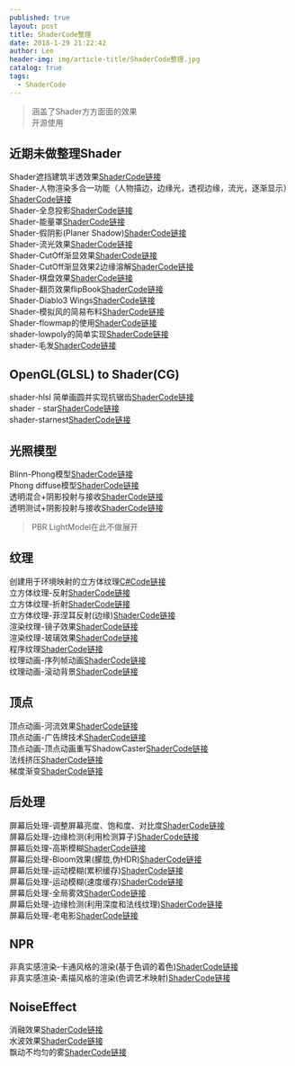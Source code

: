```yaml
---
published: true
layout: post
title: ShaderCode整理
date: 2018-1-29 21:22:42
author: Leo
header-img: img/article-title/ShaderCode整理.jpg
catalog: true
tags:
  - ShaderCode
---
```

> 涵盖了Shader方方面面的效果<br>
> 开源使用<br>

## 近期未做整理Shader

Shader遮挡建筑半透效果[ShaderCode链接](http://note.youdao.com/noteshare?id=501036160d5a0f6c4bd9de8a201dbf7f&sub=01443A40BF294D5898ABF473B0F3A17C)<br>
Shader-人物渲染多合一功能（人物描边，边缘光，透视边缘，流光，逐渐显示）[ShaderCode链接](http://note.youdao.com/noteshare?id=d2d57172e535daae7d8c4e844956b6bc&sub=68000B257C4F49EB93435B20021B3426)<br>
Shader-全息投影[ShaderCode链接](http://note.youdao.com/noteshare?id=d0660407e4cbdbe0cfcc662c07873dea&sub=313177E97265494C897C9E10A5C4CBDC)<br>
Shader-能量罩[ShaderCode链接](http://note.youdao.com/noteshare?id=b7a00c5d2c6b3b2ee0735e5ede605776&sub=21D59BC2416846D5ABBFB821D8856BDE)<br>
Shader-假阴影(Planer Shadow)[ShaderCode链接](http://note.youdao.com/noteshare?id=12b8a998cc398f7a1b2e6ee384538304&sub=0A307C223700444CB4D23ABAAE910A36)<br>
Shader-流光效果[ShaderCode链接](http://note.youdao.com/noteshare?id=36e3903e87e1d53251b58cd1e6eb1680&sub=DFC90FB6D85F438BBB7C16956B367A36)<br>
Shader-CutOff渐显效果[ShaderCode链接](http://note.youdao.com/noteshare?id=b5453ceb3a1b0c92e8efefa44318034e&sub=25BC103C9BE34C4D9B6C28C076081687)<br>
Shader-CutOff渐显效果2边缘溶解[ShaderCode链接](http://note.youdao.com/noteshare?id=96672bb317f4dc84fde4a5ee4c4d3ca8&sub=EC8E9461BF174BF6866E590703DD868F)<br>
Shader-棋盘效果[ShaderCode链接](http://note.youdao.com/noteshare?id=5c78b3b4928aed5165968a2f4abd969d&sub=E84C6F11222A4237946BCC1263A62E13)<br>
Shader-翻页效果flipBook[ShaderCode链接](http://note.youdao.com/noteshare?id=77f3a745f8b31264d77c8b7a6774d4f1&sub=F0A8E9A4447441FB945976B2578AF72C)<br>
Shader-Diablo3 Wings[ShaderCode链接](http://note.youdao.com/noteshare?id=b6824b863292328f4c32a6bff82f5768&sub=C61F85A03E154AF0BBEF5F39E1D4548A)<br>
Shader-模拟风的简易布料[ShaderCode链接](http://note.youdao.com/noteshare?id=d50a8cf98a3b13dc66db7977cee02767&sub=E6A47CB5A9E142D1B563442C7344CDEF)<br>
Shader-flowmap的使用[ShaderCode链接](http://note.youdao.com/noteshare?id=12cf504f841972993dac120a02b3a4de&sub=0EED2A812E14455BA24F370AE2AB4887)<br>
shader-lowpoly的简单实现[ShaderCode链接](http://note.youdao.com/noteshare?id=c4622368bccb759c20f5b28066f93567&sub=B94AC932F78A42BEB27018D92371C8B4)<br>
shader-毛发[ShaderCode链接](http://note.youdao.com/noteshare?id=8de58b07a91dfd895779c822335e0273&sub=CAAA3CC848E044AAABB38951EACF2A6C)<br>

## OpenGL(GLSL) to Shader(CG)

shader-hlsl 简单画圆并实现抗锯齿[ShaderCode链接](http://note.youdao.com/noteshare?id=3c79083c9d1cc11290d0708c694e81b4&sub=EA2D1242CBD94B5A9E120D8837B4D48F)<br>
shader - star[ShaderCode链接](http://note.youdao.com/noteshare?id=70b5fd7e2087cba04a27e87fbf3d2d93&sub=024DB0ADF65F4ECD9525D2F8CE2B0C42)<br>
shader-starnest[ShaderCode链接](http://note.youdao.com/noteshare?id=551ebf18a875e612a7c57df35905f252&sub=828EF908107A452F928E50233A416842)<br>

## 光照模型

Blinn-Phong模型[ShaderCode链接](http://note.youdao.com/noteshare?id=97334ca69ad180bd4b05327f94558a50&sub=C4925B4269784B718D0A9FD20D3B15F1)<br>
Phong diffuse模型[ShaderCode链接](http://note.youdao.com/noteshare?id=5883fb09bd0dd8297e6f1acf70968d24&sub=C5F33EFE38D04F03BD1FADC3CA718822)<br>
透明混合+阴影投射与接收[ShaderCode链接](http://note.youdao.com/noteshare?id=e7be3f0308ddc1492d3a853f5432995b&sub=05BEC44BDB4A4F139FAD25F5337D1C55)<br>
透明测试+阴影投射与接收[ShaderCode链接](http://note.youdao.com/noteshare?id=5cfce80d34655e3b88c27a434753a77c&sub=9DDFD5C7F48246C5B6957AEFBD9CEBC6)<br>

> PBR LightModel在此不做展开

## 纹理

创建用于环境映射的立方体纹理[C#Code链接](http://note.youdao.com/noteshare?id=e56f72d482d41953f689de13fc201b55&sub=08FA64D35C4E4DF597777F17D4725C7E)<br>
立方体纹理-反射[ShaderCode链接](http://note.youdao.com/noteshare?id=5a92aff8863d042e0bf890b36059b8a6&sub=9B3FA3929F194F4EBF30083438E7F7EE)<br>
立方体纹理-折射[ShaderCode链接](http://note.youdao.com/noteshare?id=87ee36c4a79b57f2a6f840110b009f8c&sub=611D0E90500A49EBAAD7D13E0B55F27C)<br>
立方体纹理-菲涅耳反射(边缘)[ShaderCode链接](http://note.youdao.com/noteshare?id=d925c3ca075298f805a6913a5ecf9fb0&sub=9C06F4E5E2F8444496F3389AF35B5679)<br>
渲染纹理-镜子效果[ShaderCode链接](http://note.youdao.com/noteshare?id=03daad2532ba045b744161df291b8ab6&sub=3F6966D60386417CB501A9A9F91ACD99)<br>
渲染纹理-玻璃效果[ShaderCode链接](http://note.youdao.com/noteshare?id=24a72e417f6eca874d51d44aa00c0313&sub=0786485417844625B75EB3AE5197AB0E)<br>
程序纹理[ShaderCode链接](http://note.youdao.com/noteshare?id=b6f0505968697823758a32fb5a74f928&sub=CEC48E1C1D2340238FDA6E8FA97514BA)<br>
纹理动画-序列帧动画[ShaderCode链接](http://note.youdao.com/noteshare?id=1992f2cf91ce308a60aca0a197aa6af0&sub=1C02CF4323ED45FAA597B55EF19554E5)<br>
纹理动画-滚动背景[ShaderCode链接](http://note.youdao.com/noteshare?id=a2fc19ffcb8831f9e1e503dd0cc791e5&sub=7998D38314A443BEB4BF6F7EF614AE3F)<br>


## 顶点

顶点动画-河流效果[ShaderCode链接](http://note.youdao.com/noteshare?id=85b707c14b5e136acb6373593da4349b&sub=948E259449CC425CBB88C4F18FA436A0)<br>
顶点动画-广告牌技术[ShaderCode链接](http://note.youdao.com/noteshare?id=e569dd34386db1e4604c728069741db7&sub=88CFDE23F62D485093E1FAFE076C4EC0)<br>
顶点动画-顶点动画重写ShadowCaster[ShaderCode链接](http://note.youdao.com/noteshare?id=363bcfa630ede7c6266d480542e9b299&sub=2B31565A857D4C51889777B029AA37BB)<br>
法线挤压[ShaderCode链接](http://note.youdao.com/noteshare?id=fa768bb279ee3b500f10ccb0427d09c6&sub=2AA4EC1C7C3149F79CF49F58CB427303)<br>
梯度渐变[ShaderCode链接](http://note.youdao.com/noteshare?id=48e8645fd33a473b39a7b729410b3588&sub=BBB1E6E0996B4F679F0076F9F07E5D7D)<br>

## 后处理

屏幕后处理-调整屏幕亮度、饱和度、对比度[ShaderCode链接](http://note.youdao.com/noteshare?id=5d1f77376d3712d3358a45108322ce2f&sub=CD94EA66358846CA8EBDAEA21FA89D92)<br>
屏幕后处理-边缘检测(利用检测算子)[ShaderCode链接](http://note.youdao.com/noteshare?id=0ff7330304f32c02dd787047ce81ead9&sub=74ED4CF8C19047F4AB1BB750A6D9064E)<br>
屏幕后处理-高斯模糊[ShaderCode链接](http://note.youdao.com/noteshare?id=496badbae8c3902a90ae7df37ecc8989&sub=8C54292E4C7E4C8EBC4DD6A1B4119198)<br>
屏幕后处理-Bloom效果(朦胧,伪HDR)[ShaderCode链接](http://note.youdao.com/noteshare?id=eb4a73bd8d3b20f428e432edbc501d9a&sub=BA78E5541599427398A99B78A446D104)<br>
屏幕后处理-运动模糊(累积缓存)[ShaderCode链接](http://note.youdao.com/noteshare?id=9b3fa8446ab04a6beabf8ef33ee9ebcb&sub=9838242A55294DF6A4261B1C23789B73)<br>
屏幕后处理-运动模糊(速度缓存)[ShaderCode链接](http://note.youdao.com/noteshare?id=0d96c93e38fc97b44c0ceb7961a62663&sub=38FEAA5AA6664F289D2F415FD512F0B4)<br>
屏幕后处理-全局雾效[ShaderCode链接](http://note.youdao.com/noteshare?id=01c32a1f56057693cefdbe7d6bb8b5fe&sub=B24E2771A4094172AD14D7B3CAA85E1E)<br>
屏幕后处理-边缘检测(利用深度和法线纹理)[ShaderCode链接](http://note.youdao.com/noteshare?id=35c37da83c670919cf804794098b4838&sub=066AD6FB60A140ECBCF6B21311FA3B1E)<br>
屏幕后处理-老电影[ShaderCode链接](http://note.youdao.com/noteshare?id=e151af093641f86c1b2ba020962b27b9&sub=AC0456CD0992460A97570B6B35258B03)<br>

## NPR

非真实感渲染-卡通风格的渲染(基于色调的着色)[ShaderCode链接](http://note.youdao.com/noteshare?id=4d16124d05988e2a074ba899d0ee5913&sub=9C79B03C3E1F4C499EB0A70C666402A1)<br>
非真实感渲染-素描风格的渲染(色调艺术映射)[ShaderCode链接](http://note.youdao.com/noteshare?id=20becf442f18788a8b67fcb062723ed0&sub=65BD4C46F9CA4C798EE57A5440EFA814)<br>

## NoiseEffect

消融效果[ShaderCode链接](http://note.youdao.com/noteshare?id=f7d4c1b0039dc12640495919c2b069c2&sub=E088A83DD58D458695674E4D4F8F98AF)<br>
水波效果[ShaderCode链接](http://note.youdao.com/noteshare?id=a572e2134c59d37db28111f5252dee9b&sub=3FF3A1F5F1F64E9BBB1BF1D0274BD914)<br>
飘动不均匀的雾[ShaderCode链接](http://note.youdao.com/noteshare?id=a600830754af842c756ded9b77cea034&sub=6C8A23AA15C34C418F32B4D4556149C1)<br>
